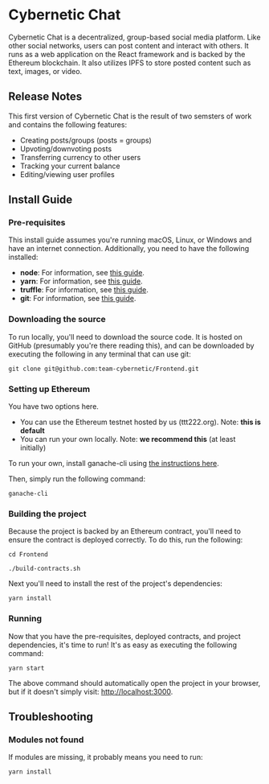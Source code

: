 # Cybernetic Chat

Cybernetic Chat is a decentralized, group-based social media platform.
Like other social networks, users can post content and interact with others.
It runs as a web application on the React framework and is backed by the Ethereum blockchain.
It also utilizes IPFS to store posted content such as text, images, or video.

## Release Notes

This first version of Cybernetic Chat is the result of two semsters of work and contains the following features:

* Creating posts/groups (posts = groups)
* Upvoting/downvoting posts
* Transferring currency to other users
* Tracking your current balance
* Editing/viewing user profiles

## Install Guide

### Pre-requisites

This install guide assumes you're running macOS, Linux, or Windows and have an internet connection.
Additionally, you need to have the following installed:

* **node**: For information, see [this guide](https://nodejs.org/en/).
* **yarn**: For information, see [this guide](https://yarnpkg.com/en/docs/install).
* **truffle**: For information, see [this guide](http://truffleframework.com/).
* **git**: For information, see [this guide](https://git-scm.com/book/en/v2/Getting-Started-Installing-Git).

### Downloading the source

To run locally, you'll need to download the source code. It is hosted on GitHub (presumably you're there reading this), and can be
downloaded by executing the following in any terminal that can use git:

`git clone git@github.com:team-cybernetic/Frontend.git`

### Setting up Ethereum

You have two options here.

* You can use the Ethereum testnet hosted by us (ttt222.org). Note: **this is default**
* You can run your own locally. Note: **we recommend this** (at least initially)

To run your own, install ganache-cli using [the instructions here](https://github.com/trufflesuite/ganache-cli).

Then, simply run the following command:

`ganache-cli`

### Building the project

Because the project is backed by an Ethereum contract, you'll need to ensure the contract is deployed correctly. To do this,
run the following:

`cd Frontend`

`./build-contracts.sh`

Next you'll need to install the rest of the project's dependencies:

`yarn install`

### Running

Now that you have the pre-requisites, deployed contracts, and project dependencies, it's time to run! It's as easy as executing
the following command:

`yarn start`

The above command should automatically open the project in your browser, but if it doesn't simply visit: [http://localhost:3000](http://localhost:3000).

## Troubleshooting

### Modules not found

If modules are missing, it probably means you need to run:

`yarn install`

